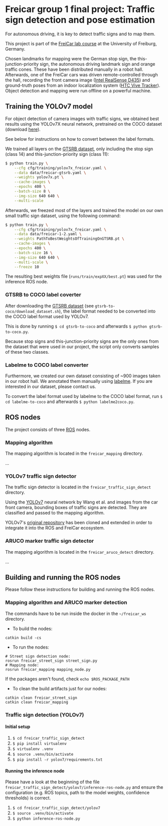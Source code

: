 # Freicar group 1 final project: Traffic sign detection and pose estimation

For autonomous driving, it is key to detect traffic signs and to map them.

This project is part of the [FreiCar lab course](freicar.informatik.uni-freiburg.de/) at the University of Freiburg, Germany.

Chosen landmarks for mapping were the German stop sign, the this-junction-priority sign, the autonomous driving landmark sign and orange traffic cones. These have been distributed manually in a robot hall. Afterwards, one of the FreiCar cars was driven remote-controlled through the hall, recording the front camera image ([Intel RealSense D435](https://www.intelrealsense.com/depth-camera-d435/)) and ground-truth poses from an indoor localization system ([HTC Vive Tracker](https://www.vive.com/us/accessory/tracker3/)). Object detection and mapping were run offline on a powerful machine.

## Training the YOLOv7 model

For object detection of camera images with traffic signs, we obtained best results using the YOLOv7X neural network, pretrained on the COCO dataset (download [here](https://github.com/WongKinYiu/yolov7/releases/download/v0.1/yolov7x.pt)).

See below for instructions on how to convert between the label formats.

We trained all layers on the [GTSRB dataset](https://benchmark.ini.rub.de/gtsrb_dataset.html), only including the stop sign (class 14) and this-junction-priority sign (class 11):
```bash
$ python train.py \
    --cfg cfg/training/yolov7x_freicar.yaml \
    --data data/freicar-gtsrb.yaml \
    --weights yolov7x.pt \
    --cache-images \
    --epochs 400 \
    --batch-size 8 \
    --img-size 640 640 \
    --multi-scale
```

Afterwards, we freezed most of the layers and trained the model on our own small traffic sign dataset, using the following command:

```bash
$ python train.py \
    --cfg cfg/training/yolov7x_freicar.yaml \
    --data data/freicar-1-2.yaml \
    --weights PathToBestWeightsOfTrainingOnGTSRB.pt \
    --cache-images \
    --epochs 400 \
    --batch-size 16 \
    --img-size 640 640 \
    --multi-scale \
    --freeze 10
```

The resulting best weights file (`runs/train/expXX/best.pt`) was used for the inference ROS node.

### GTSRB to COCO label coverter

After downloading the [GTSRB dataset](https://benchmark.ini.rub.de/gtsrb_dataset.html) (see `gtsrb-to-coco/download_dataset.sh`), the label format needed to be converted into the COCO label format used by YOLOv7.

This is done by running `$ cd gtsrb-to-coco` and afterwards `$ python gtsrb-to-coco.py`.

Because stop signs and this-junction-priority signs are the only ones from the dataset that were used in our project, the script only converts samples of these two classes.

### Labelme to COCO label converter

Furthermore, we created our own dataset consisting of ~900 images taken in our robot hall. We annotated them manually using [labelme](https://github.com/wkentaro/labelme). If you are interested in our dataset, please contact us.

To convert the label format used by labelme to the COCO label format, run `$ cd labelme-to-coco` and afterwards `$ python labelme2coco.py`.

## ROS nodes 

The project consists of three [ROS](https://www.ros.org/) nodes.

### Mapping algorithm

The mapping algorithm is located in the `freicar_mapping` directory.

...

### YOLOv7 traffic sign detector

The traffic sign detector is located in the `freicar_traffic_sign_detect` directory.

Using the [YOLOv7](https://github.com/WongKinYiu/yolov7) neural network by Wang et al. and images from the car front camera, bounding boxes of traffic signs are detected. They are classified and passed to the mapping algorithm.

YOLOv7's [original repository](https://github.com/WongKinYiu/yolov7) has been cloned and extended in order to integrate it into the ROS and FreiCar ecosystem.

### ARUCO marker traffic sign detector

The mapping algorithm is located in the `freicar_aruco_detect` directory.

...

## Building and running the ROS nodes

Please follow these instructions for building and running the ROS nodes.

### Mapping algorithm and ARUCO marker detection

The commands have to be run inside the docker in the `~/freicar_ws` directory.
- To build the nodes:
```
catkin build -cs
```
- To run the nodes:
```
# Street sign detection node:
rosrun freicar_street_sign street_sign.py
# Mapping node:
rosrun freicar_mapping mapping_node.py
```
If the packages aren't found, check `echo $ROS_PACKAGE_PATH`
- To clean the build artifacts just for our nodes:
```
catkin clean freicar_street_sign
catkin clean freicar_mapping
```

### Traffic sign detection (YOLOv7)

#### Initial setup

1. `$ cd freicar_traffic_sign_detect`
2. `$ pip install virtualenv`
3. `$ virtualenv .venv`
4. `$ source .venv/bin/activate`
5. `$ pip install -r yolov7/requirements.txt`

#### Running the inference node

Please have a look at the beginning of the file `freicar_traffic_sign_detect/yolov7/inference-ros-node.py` and ensure the configuration (e.g. ROS topics, path to the model weights, confidence thresholds) is correct.

1. `$ cd freicar_traffic_sign_detect/yolov7`
2. `$ source .venv/bin/activate`
3. `$ python inference-ros-node.py`
